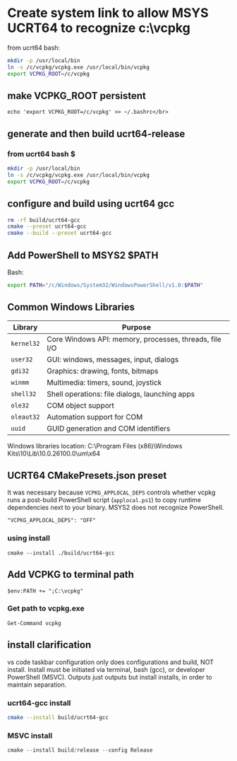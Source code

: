 # Create system link to allow MSYS UCRT64 to recognize c:\vcpkg

from ucrt64 bash:

```bash
mkdir -p /usr/local/bin
ln -s /c/vcpkg/vcpkg.exe /usr/local/bin/vcpkg
export VCPKG_ROOT=/c/vcpkg  
```

## make VCPKG_ROOT persistent

```Cmakepresets
echo 'export VCPKG_ROOT=/c/vcpkg' >> ~/.bashrc</br>
```

## generate and then build ucrt64-release

### from ucrt64 bash $

```bash
mkdir -p /usr/local/bin
ln -s /c/vcpkg/vcpkg.exe /usr/local/bin/vcpkg
export VCPKG_ROOT=/c/vcpkg  
```

## configure and build using ucrt64 gcc

```bash
rm -rf build/ucrt64-gcc
cmake --preset ucrt64-gcc
cmake --build --preset ucrt64-gcc
```

## Add PowerShell to MSYS2 $PATH  

Bash:

```bash
export PATH="/c/Windows/System32/WindowsPowerShell/v1.0:$PATH"
```

## Common Windows Libraries

| Library      | Purpose                                         |
|--------------|------------------------------------------------|
| `kernel32`   | Core Windows API: memory, processes, threads, file I/O |
| `user32`     | GUI: windows, messages, input, dialogs         |
| `gdi32`      | Graphics: drawing, fonts, bitmaps              |
| `winmm`      | Multimedia: timers, sound, joystick            |
| `shell32`    | Shell operations: file dialogs, launching apps |
| `ole32`      | COM object support                             |
| `oleaut32`   | Automation support for COM                     |
| `uuid`       | GUID generation and COM identifiers            |

Windows libraries location: C:\Program Files (x86)\Windows Kits\10\Lib\10.0.26100.0\um\x64

## UCRT64 CMakePresets.json preset

It was necessary because `VCPKG_APPLOCAL_DEPS` controls whether vcpkg runs a post-build PowerShell script (`applocal.ps1`) to copy runtime dependencies next to your binary. MSYS2 does not recognize PowerShell.

`"VCPKG_APPLOCAL_DEPS": "OFF"`

### using install

`cmake --install ./build/ucrt64-gcc`

## Add VCPKG to terminal path

`$env:PATH += ";C:\vcpkg"`

### Get path to vcpkg.exe

`Get-Command vcpkg`

## install clarification

vs code taskbar configuration only does configurations and build, NOT install. Install must be initiated via terminal, bash (gcc), or developer PowerShell (MSVC). Outputs just outputs but install installs, in order to maintain separation.

### ucrt64-gcc install

```bash
cmake --install build/ucrt64-gcc
```

### MSVC install

```Powershell
cmake --install build/release --config Release
```
